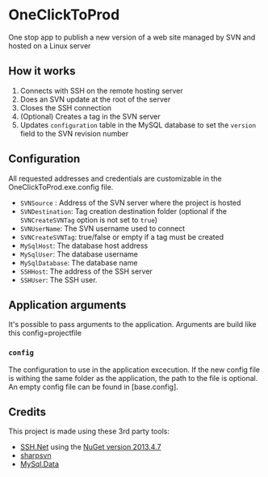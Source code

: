# OneClickToProd
One stop app to publish a new version of a web site managed by SVN and hosted on a Linux server

## How it works

1. Connects with SSH on the remote hosting server
2. Does an SVN update at the root of the server
3. Closes the SSH connection
4. (Optional) Creates a tag in the SVN server
5. Updates `configuration` table in the MySQL database to set the `version` field to the SVN revision number

## Configuration

All requested addresses and credentials are customizable in the OneClickToProd.exe.config file.

* `SVNSource` : Address of the SVN server where the project is hosted
* `SVNDestination`: Tag creation destination folder (optional if the `SVNCreateSVNTag` option is not set to `true`)
* `SVNUserName`: The SVN username used to connect
* `SVNCreateSVNTag`: true/false or empty if a tag must be created
* `MySqlHost`: The database host address
* `MySqlUser`: The database username
* `MySqlDatabase`: The database name
* `SSHHost`: The address of the SSH server
* `SSHUser`: The SSH user.

## Application arguments

It's possible to pass arguments to the application. Arguments are build like this config=projectfile

### `config`

The configuration to use in the application excecution. If the new config file is withing the same folder as the application, the path to the file is optional. An empty config file can be found in [base.config].

## Credits
This project is made using these 3rd party tools:

* [SSH.Net](https://sshnet.codeplex.com/) using the [NuGet version 2013.4.7](https://www.nuget.org/packages/SSH.NET/)
* [sharpsvn](https://sharpsvn.open.collab.net/servlets/ProjectProcess?documentContainer=c4__Samples)
* [MySql.Data](https://www.nuget.org/packages/MySql.Data/)
